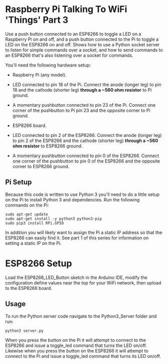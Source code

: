 # Raspberry Pi Talking To WiFi 'Things' Part 3

Use a push button connected to an ESP8266 to toggle a LED on a Raspberry Pi
on and off, and a push button connected to the Pi to toggle a LED on the ESP8266
on and off.  Shows how to use a Python socket server to listen for simple commands
over a socket, and how to send commands to an ESP8266 that's also listening over
a socket for commands.

You'll need the following hardware setup:

-   Raspberry Pi (any model).

-   LED connected to pin 18 of the Pi.  Connect the anode (longer leg) to pin 18
    and the cathode (shorter leg) **through a ~560 ohm resistor** to Pi ground.

-   A momentary pushbutton connected to pin 23 of the Pi.  Connect one corner of
    the pushbutton to Pi pin 23 and the opposite corner to Pi ground.

-   ESP8266 board.

-   LED connected to pin 2 of the ESP8266.  Connect the anode (longer leg) to
    pin 2 of the ESP8266 and the cathode (shorter leg) **through a ~560 ohm
    resistor** to ESP8266 ground.

-   A momentary pushbutton connected to pin 0 of the ESP8266.  Connect one
    corner of the pushbutton to pin 0 of the ESP8266 and the opposite corner
    to ESP8266 ground.

## Pi Setup

Because this code is written to use Python 3 you'll need to do a little setup
on the Pi to install Python 3 and dependencies.  Run the following commands on
the Pi:

    sudo apt-get update
    sudo apt-get install -y python3 python3-pip
    sudo pip3 install RPi.GPIO

In addition you will likely want to assign the Pi a static IP address so that
the ESP8266 can easily find it.  See part 1 of this series for information
on setting a static IP on the Pi.

# ESP8266 Setup

Load the ESP8266_LED_Button sketch in the Arduino IDE, modify the configuration
define values near the top for your WiFi network, then upload to the ESP8266
board.

## Usage

To run the Python server code navigate to the Python3_Server folder and run:

    python3 server.py

When you press the button on the Pi it will attempt to connect to the ESP8266
and issue a toggle_led command that turns the LED on/off.  Likewise when you
press the button on the ESP8266 it will attempt to connect to the Pi and issue
a toggle_led command that turns its LED on/off.
